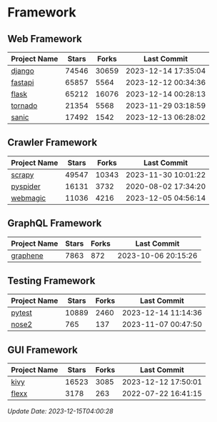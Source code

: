 # Framework

## Web Framework
| Project Name | Stars | Forks | Last Commit |
| ------------ | ----- | ----- | ----------- |
| [django](https://github.com/django/django) | 74546 | 30659 | 2023-12-14 17:35:04 |
| [fastapi](https://github.com/tiangolo/fastapi) | 65857 | 5564 | 2023-12-12 00:34:36 |
| [flask](https://github.com/pallets/flask) | 65212 | 16076 | 2023-12-14 00:28:13 |
| [tornado](https://github.com/tornadoweb/tornado) | 21354 | 5568 | 2023-11-29 03:18:59 |
| [sanic](https://github.com/sanic-org/sanic) | 17492 | 1542 | 2023-12-13 06:28:02 |

## Crawler Framework
| Project Name | Stars | Forks | Last Commit |
| ------------ | ----- | ----- | ----------- |
| [scrapy](https://github.com/scrapy/scrapy) | 49547 | 10343 | 2023-11-30 10:01:22 |
| [pyspider](https://github.com/binux/pyspider) | 16131 | 3732 | 2020-08-02 17:34:20 |
| [webmagic](https://github.com/code4craft/webmagic) | 11036 | 4216 | 2023-12-05 04:56:14 |

## GraphQL Framework
| Project Name | Stars | Forks | Last Commit |
| ------------ | ----- | ----- | ----------- |
| [graphene](https://github.com/graphql-python/graphene) | 7863 | 872 | 2023-10-06 20:15:26 |

## Testing Framework
| Project Name | Stars | Forks | Last Commit |
| ------------ | ----- | ----- | ----------- |
| [pytest](https://github.com/pytest-dev/pytest) | 10889 | 2460 | 2023-12-14 11:14:36 |
| [nose2](https://github.com/nose-devs/nose2) | 765 | 137 | 2023-11-07 00:47:50 |

## GUI Framework
| Project Name | Stars | Forks | Last Commit |
| ------------ | ----- | ----- | ----------- |
| [kivy](https://github.com/kivy/kivy) | 16523 | 3085 | 2023-12-12 17:50:01 |
| [flexx](https://github.com/flexxui/flexx) | 3178 | 263 | 2022-07-22 16:41:15 |

*Update Date: 2023-12-15T04:00:28*